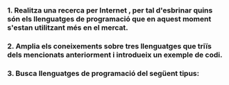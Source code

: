 ### 1. Realitza una recerca per Internet , per tal d'esbrinar quins són els llenguatges de programació que en aquest moment s'estan utilitzant més en el mercat.

### 2. Amplia els coneixements sobre tres llenguatges que triïs dels mencionats anteriorment i introdueix un exemple de codi.

### 3. Busca llenguatges de programació del següent tipus:
